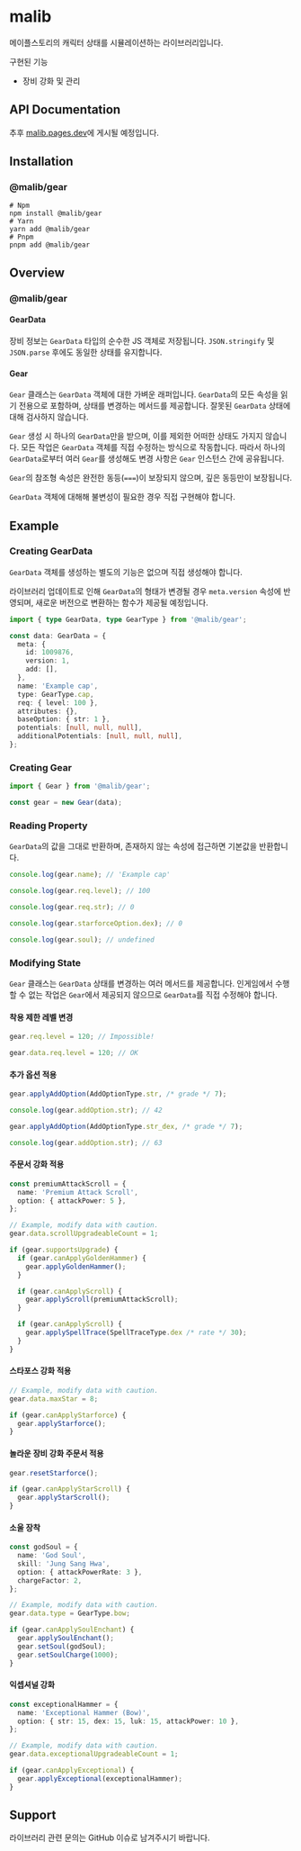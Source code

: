 # malib

메이플스토리의 캐릭터 상태를 시뮬레이션하는 라이브러리입니다.

구현된 기능

- 장비 강화 및 관리

## API Documentation

추후 [malib.pages.dev](https://malib.pages.dev/)에 게시될 예정입니다.

## Installation

### @malib/gear

```shell
# Npm
npm install @malib/gear
# Yarn
yarn add @malib/gear
# Pnpm
pnpm add @malib/gear
```

## Overview

### @malib/gear

#### GearData

장비 정보는 `GearData` 타입의 순수한 JS 객체로 저장됩니다. `JSON.stringify` 및 `JSON.parse` 후에도 동일한 상태를 유지합니다.

#### Gear

`Gear` 클래스는 `GearData` 객체에 대한 가벼운 래퍼입니다. `GearData`의 모든 속성을 읽기 전용으로 포함하며, 상태를 변경하는 메서드를 제공합니다. 잘못된 `GearData` 상태에 대해 검사하지 않습니다.

`Gear` 생성 시 하나의 `GearData`만을 받으며, 이를 제외한 어떠한 상태도 가지지 않습니다. 모든 작업은 `GearData` 객체를 직접 수정하는 방식으로 작동합니다. 따라서 하나의 `GearData`로부터 여러 `Gear`를 생성해도 변경 사항은 `Gear` 인스턴스 간에 공유됩니다.

`Gear`의 참조형 속성은 완전한 동등(`===`)이 보장되지 않으며, 깊은 동등만이 보장됩니다.

`GearData` 객체에 대해해 불변성이 필요한 경우 직접 구현해야 합니다.

## Example

### Creating GearData

`GearData` 객체를 생성하는 별도의 기능은 없으며 직접 생성해야 합니다.

라이브러리 업데이트로 인해 `GearData`의 형태가 변경될 경우 `meta.version` 속성에 반영되며, 새로운 버전으로 변환하는 함수가 제공될 예정입니다.

```ts
import { type GearData, type GearType } from '@malib/gear';

const data: GearData = {
  meta: {
    id: 1009876,
    version: 1,
    add: [],
  },
  name: 'Example cap',
  type: GearType.cap,
  req: { level: 100 },
  attributes: {},
  baseOption: { str: 1 },
  potentials: [null, null, null],
  additionalPotentials: [null, null, null],
};
```

### Creating Gear

```ts
import { Gear } from '@malib/gear';

const gear = new Gear(data);
```

### Reading Property

`GearData`의 값을 그대로 반환하며, 존재하지 않는 속성에 접근하면 기본값을 반환합니다.

```ts
console.log(gear.name); // 'Example cap'

console.log(gear.req.level); // 100

console.log(gear.req.str); // 0

console.log(gear.starforceOption.dex); // 0

console.log(gear.soul); // undefined
```

### Modifying State

`Gear` 클래스는 `GearData` 상태를 변경하는 여러 메서드를 제공합니다. 인게임에서 수행할 수 없는 작업은 `Gear`에서 제공되지 않으므로 `GearData`를 직접 수정해야 합니다.

#### 착용 제한 레벨 변경

```ts
gear.req.level = 120; // Impossible!

gear.data.req.level = 120; // OK
```

#### 추가 옵션 적용

```ts
gear.applyAddOption(AddOptionType.str, /* grade */ 7);

console.log(gear.addOption.str); // 42

gear.applyAddOption(AddOptionType.str_dex, /* grade */ 7);

console.log(gear.addOption.str); // 63
```

#### 주문서 강화 적용

```ts
const premiumAttackScroll = {
  name: 'Premium Attack Scroll',
  option: { attackPower: 5 },
};

// Example, modify data with caution.
gear.data.scrollUpgradeableCount = 1;

if (gear.supportsUpgrade) {
  if (gear.canApplyGoldenHammer) {
    gear.applyGoldenHammer();
  }

  if (gear.canApplyScroll) {
    gear.applyScroll(premiumAttackScroll);
  }

  if (gear.canApplyScroll) {
    gear.applySpellTrace(SpellTraceType.dex /* rate */ 30);
  }
}
```

#### 스타포스 강화 적용

```ts
// Example, modify data with caution.
gear.data.maxStar = 8;

if (gear.canApplyStarforce) {
  gear.applyStarforce();
}
```

#### 놀라운 장비 강화 주문서 적용

```ts
gear.resetStarforce();

if (gear.canApplyStarScroll) {
  gear.applyStarScroll();
}
```

#### 소울 장착

```ts
const godSoul = {
  name: 'God Soul',
  skill: 'Jung Sang Hwa',
  option: { attackPowerRate: 3 },
  chargeFactor: 2,
};

// Example, modify data with caution.
gear.data.type = GearType.bow;

if (gear.canApplySoulEnchant) {
  gear.applySoulEnchant();
  gear.setSoul(godSoul);
  gear.setSoulCharge(1000);
}
```

#### 익셉셔널 강화

```ts
const exceptionalHammer = {
  name: 'Exceptional Hammer (Bow)',
  option: { str: 15, dex: 15, luk: 15, attackPower: 10 },
};

// Example, modify data with caution.
gear.data.exceptionalUpgradeableCount = 1;

if (gear.canApplyExceptional) {
  gear.applyExceptional(exceptionalHammer);
}
```

## Support

라이브러리 관련 문의는 GitHub 이슈로 남겨주시기 바랍니다.
